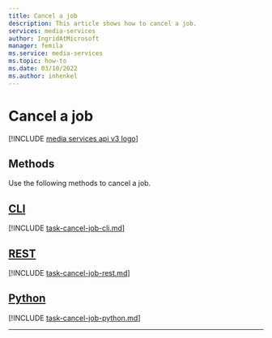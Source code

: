 ```yaml
---
title: Cancel a job
description: This article shows how to cancel a job.
services: media-services
author: IngridAtMicrosoft
manager: femila 
ms.service: media-services
ms.topic: how-to
ms.date: 03/10/2022
ms.author: inhenkel
---
```


# Cancel a job

[!INCLUDE [media services api v3 logo](./includes/v3-hr.md)]

## Methods

Use the following methods to cancel a job.

## [CLI](#tab/cli/)

[!INCLUDE [task-cancel-job-cli.md](includes/task-cancel-job-cli.md)]

## [REST](#tab/rest/)

[!INCLUDE [task-cancel-job-rest.md](includes/task-cancel-job-rest.md)]

## [Python](#tab/python/)

[!INCLUDE [task-cancel-job-python.md](includes/task-cancel-job-python.md)]

---
